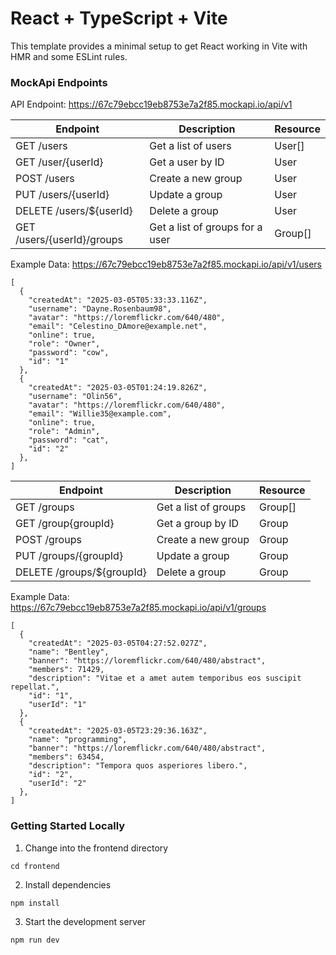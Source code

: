 # React + TypeScript + Vite

This template provides a minimal setup to get React working in Vite with HMR and some ESLint rules.

### MockApi Endpoints

API Endpoint: https://67c79ebcc19eb8753e7a2f85.mockapi.io/api/v1

| Endpoint                   | Description                     | Resource |
|----------------------------|---------------------------------|----------|
| GET /users                 | Get a list of users             | User[]   |
| GET /user/{userId}         | Get a user by ID                | User     |
| POST /users                | Create a new group              | User     |
| PUT /users/{userId}        | Update a group                  | User     |
| DELETE /users/${userId}    | Delete a group                  | User     |
| GET /users/{userId}/groups | Get a list of groups for a user | Group[]  |


Example Data: https://67c79ebcc19eb8753e7a2f85.mockapi.io/api/v1/users

```
[
  {
    "createdAt": "2025-03-05T05:33:33.116Z",
    "username": "Dayne.Rosenbaum98",
    "avatar": "https://loremflickr.com/640/480",
    "email": "Celestino_DAmore@example.net",
    "online": true,
    "role": "Owner",
    "password": "cow",
    "id": "1"
  },
  {
    "createdAt": "2025-03-05T01:24:19.826Z",
    "username": "Olin56",
    "avatar": "https://loremflickr.com/640/480",
    "email": "Willie35@example.com",
    "online": true,
    "role": "Admin",
    "password": "cat",
    "id": "2"
  },
]
```

| Endpoint                  | Description          | Resource |
|---------------------------|----------------------|----------|
| GET /groups               | Get a list of groups | Group[]  |
| GET /group{groupId}       | Get a group by ID    | Group    |
| POST /groups              | Create a new group   | Group    |
| PUT /groups/{groupId}     | Update a group       | Group    |
| DELETE /groups/${groupId} | Delete a group       | Group    |

Example Data: https://67c79ebcc19eb8753e7a2f85.mockapi.io/api/v1/groups

```
[
  {
    "createdAt": "2025-03-05T04:27:52.027Z",
    "name": "Bentley",
    "banner": "https://loremflickr.com/640/480/abstract",
    "members": 71429,
    "description": "Vitae et a amet autem temporibus eos suscipit repellat.",
    "id": "1",
    "userId": "1"
  },
  {
    "createdAt": "2025-03-05T23:29:36.163Z",
    "name": "programming",
    "banner": "https://loremflickr.com/640/480/abstract",
    "members": 63454,
    "description": "Tempora quos asperiores libero.",
    "id": "2",
    "userId": "2"
  },
]
```

### Getting Started Locally

1. Change into the frontend directory

```
cd frontend
```

2. Install dependencies

```
npm install
```

3. Start the development server

```
npm run dev
```
